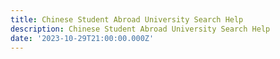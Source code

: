```yaml
---
title: Chinese Student Abroad University Search Help
description: Chinese Student Abroad University Search Help
date: '2023-10-29T21:00:00.000Z'
---
```




